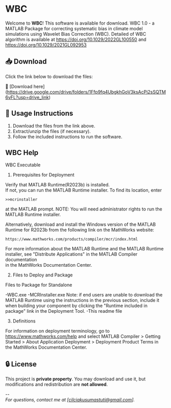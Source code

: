 # WBC
Welcome to **WBC**! This software is available for download.
WBC 1.0 - a MATLAB Package for correcting systematic bias in climate model simulations using Wavelet Bias Correction (WBC).
Detailed of WBC algorithm is available at https://doi.org/10.1029/2022GL100550 and https://doi.org/10.1029/2021GL092953

## 📥 Download  
Click the link below to download the files:  

🔗 [Download here] (https://drive.google.com/drive/folders/1Ffp9fq4UbgkhGoV3ksAcPj2sSQTM6vFL?usp=drive_link)

## 📌 Usage Instructions  
1. Download the files from the link above.  
2. Extract/unzip the files (if necessary).  
3. Follow the included instructions to run the software.

## WBC Help
WBC Executable

1. Prerequisites for Deployment 

Verify that MATLAB Runtime(R2023b) is installed.   
If not, you can run the MATLAB Runtime installer.
To find its location, enter
  
    >>mcrinstaller
      
at the MATLAB prompt.
NOTE: You will need administrator rights to run the MATLAB Runtime installer. 

Alternatively, download and install the Windows version of the MATLAB Runtime for R2023b 
from the following link on the MathWorks website:

    https://www.mathworks.com/products/compiler/mcr/index.html
   
For more information about the MATLAB Runtime and the MATLAB Runtime installer, see 
"Distribute Applications" in the MATLAB Compiler documentation  
in the MathWorks Documentation Center.

2. Files to Deploy and Package

Files to Package for Standalone

-WBC.exe
-MCRInstaller.exe 
    Note: if end users are unable to download the MATLAB Runtime using the
    instructions in the previous section, include it when building your 
    component by clicking the "Runtime included in package" link in the
    Deployment Tool.
-This readme file

3. Definitions

For information on deployment terminology, go to
https://www.mathworks.com/help and select MATLAB Compiler >
Getting Started > About Application Deployment >
Deployment Product Terms in the MathWorks Documentation
Center.

## 🔒 License  
This project is **private property**. You may download and use it, but modifications and redistribution are **not allowed**.  

--  
*For questions, contact me at [cilciakusumastuti@gmail.com].*
